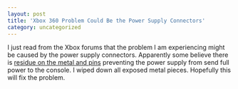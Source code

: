 ```yaml
---
layout: post
title: 'Xbox 360 Problem Could Be the Power Supply Connectors'
category: uncategorized
---
```


I just read from the Xbox forums that the problem I am experiencing might be caused by the power supply connectors.  Apparently some believe there is <a href="http://forums.xbox.com/536098/ShowPost.aspx">residue on the metal and pins</a> preventing the power supply from send full power to the console.  I wiped down all exposed metal pieces.  Hopefully this will fix the problem.

